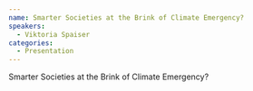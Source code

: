 ```yaml
--- 
name: Smarter Societies at the Brink of Climate Emergency? 
speakers: 
  - Viktoria Spaiser
categories:
  - Presentation
---
```


Smarter Societies at the Brink of Climate Emergency?